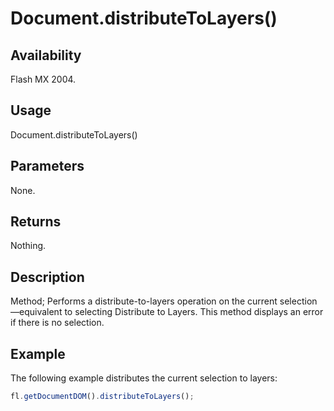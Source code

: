# Document.distributeToLayers()

## Availability

Flash MX 2004.

## Usage

Document.distributeToLayers()

## Parameters

None.

## Returns

Nothing.

## Description

Method; Performs a distribute-to-layers operation on the current selection—equivalent to selecting Distribute to Layers. This method displays an error if there is no selection.

## Example

The following example distributes the current selection to layers:

```javascript
fl.getDocumentDOM().distributeToLayers();
```
